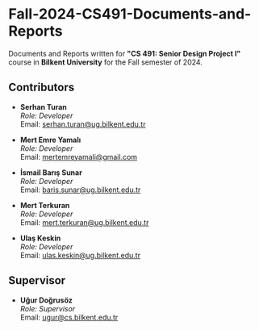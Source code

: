 # Fall-2024-CS491-Documents-and-Reports

Documents and Reports written for **"CS 491: Senior Design Project I"** course in **Bilkent University** for the Fall semester of 2024.

## Contributors
- **Serhan Turan**  
  *Role: Developer*  
  Email: [serhan.turan@ug.bilkent.edu.tr](mailto:serhan.turan@ug.bilkent.edu.tr)

- **Mert Emre Yamalı**  
  *Role: Developer*  
  Email: [mertemreyamali@gmail.com](mailto:mertemreyamali@gmail.com)

- **İsmail Barış Sunar**  
  *Role: Developer*  
  Email: [baris.sunar@ug.bilkent.edu.tr](mailto:baris.sunar@ug.bilkent.edu.tr)

- **Mert Terkuran**  
  *Role: Developer*  
  Email: [mert.terkuran@ug.bilkent.edu.tr](mailto:mert.terkuran@ug.bilkent.edu.tr)

- **Ulaş Keskin**  
  *Role: Developer*  
  Email: [ulas.keskin@ug.bilkent.edu.tr](mailto:ulas.keskin@ug.bilkent.edu.tr)

## Supervisor
- **Uğur Doğrusöz**  
  *Role: Supervisor*  
  Email: [ugur@cs.bilkent.edu.tr](mailto:ugur@cs.bilkent.edu.tr)
